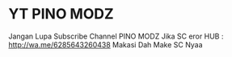 # YT PINO MODZ
Jangan Lupa Subscribe Channel PINO MODZ
Jika SC eror HUB : http://wa.me/6285643260438
Makasi Dah Make SC Nyaa
